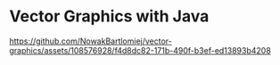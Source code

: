# Vector Graphics with Java

https://github.com/NowakBartlomiej/vector-graphics/assets/108576928/f4d8dc82-171b-490f-b3ef-ed13893b4208
